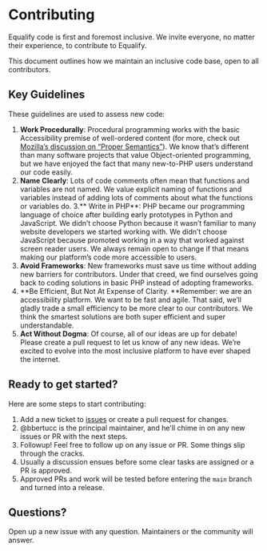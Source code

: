 # Contributing
Equalify code is first and foremost inclusive. We invite everyone, no matter their experience, to contribute to Equalify.

This document outlines how we maintain an inclusive code base, open to all contributors.

## Key Guidelines
These guidelines are used to assess new code:

1. **Work Procedurally**: Procedural programming works with the basic Accessibility premise of well-ordered content (for more, check out [Mozilla’s discussion on “Proper Semantics”](https://developer.mozilla.org/en-US/docs/Learn/Accessibility/HTML#good_semantics)). We know that’s different than many software projects that value Object-oriented programming, but we have enjoyed the fact that many new-to-PHP users understand our code easily.
2. **Name Clearly**: Lots of code comments often mean that functions and variables are not named. We value explicit naming of functions and variables instead of adding lots of comments about what the functions or variables do.
3.** Write in PHP**: PHP became our programming language of choice after building early prototypes in Python and JavaScript. We didn’t choose Python because it wasn’t familiar to many website developers we started working with. We didn’t choose JavaScript because promoted working in a way that worked against screen reader users. We always remain open to change if that means making our platform’s code more accessible to users.
4. **Avoid Frameworks**: New frameworks must save us time without adding new barriers for contributors. Under that creed, we find ourselves going back to coding solutions in basic PHP instead of adopting frameworks. 
5. **Be Efficient, But Not At Expense of Clarity. **Remember: we are an accessibility platform. We want to be fast and agile. That said, we’ll gladly trade a small efficiency to be more clear to our contributors. We think the smartest solutions are both super efficient and super understandable.
6. **Act Without Dogma**: Of course, all of our ideas are up for debate! Please create a pull request to let us know of any new ideas. We’re excited to evolve into the most inclusive platform to have ever shaped the internet.

## Ready to get started?
Here are some steps to start contributing:

1. Add a new ticket to [issues](https://github.com/EqualifyEverything/equalify/issues) or create a pull request for changes.
2. @bbertucc is the principal maintainer, and he'll chime in on any new issues or PR with the next steps.
3. Followup! Feel free to follow up on any issue or PR. Some things slip through the cracks.
4. Usually a discussion ensues before some clear tasks are assigned or a PR is approved.
5. Approved PRs and work will be tested before entering the `main` branch and turned into a release.

## Questions?
Open up a new issue with any question. Maintainers or the community will answer.
